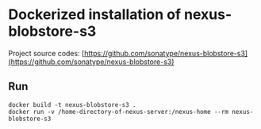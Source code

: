 # Dockerized installation of nexus-blobstore-s3
Project source codes: [https://github.com/sonatype/nexus-blobstore-s3](https://github.com/sonatype/nexus-blobstore-s3)

## Run

```
docker build -t nexus-blobstore-s3 .
docker run -v /home-directory-of-nexus-server:/nexus-home --rm nexus-blobstore-s3
```
